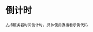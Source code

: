 <html lang="en"><head>
    <meta charset="UTF-8">
    <title></title>
</head>
<body><h1>倒计时</h1>
<pre><code>支持服务器时间倒计时，具体使用直接看示例代码</code></pre>
</body></html>